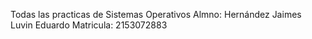 Todas las practicas de Sistemas Operativos 
Almno: Hernández Jaimes Luvin Eduardo
Matricula: 2153072883

